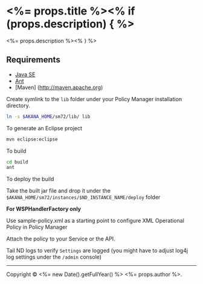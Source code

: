 # <%= props.title %><% if (props.description) { %>

<%= props.description %><% } %>

## Requirements

- [Java SE](http://www.oracle.com/technetwork/java/javase/overview)
- [Ant](http://ant.apache.org)
- [Maven] (http://maven.apache.org)

Create symlink to the `lib` folder under your Policy Manager installation directory.

```bash
ln -s $AKANA_HOME/sm72/lib/ lib
```


To generate an Eclipse project

```bash
mvn eclipse:eclipse
```

To build

```bash
cd build
ant
```

To deploy the build

Take the built jar file and drop it under the `$AKANA_HOME/sm72/instances/$ND_INSTANCE_NAME/deploy` folder


**For WSPHandlerFactory only**

Use sample-policy.xml as a starting point to configure XML Operational Policy in Policy Manager

Attach the policy to your Service or the API. 

Tail ND logs to verify `Settings` are logged (you might have to adjust log4j log settings under the `/admin` console)

---

Copyright &copy; <%= new Date().getFullYear() %> <%= props.author %>.
